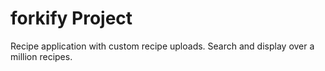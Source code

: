 # forkify Project

Recipe application with custom recipe uploads. Search and display over a million recipes.
